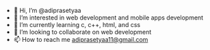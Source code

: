 - 👋 Hi, I’m @adiprasetyaa
- 👀 I’m interested in web development and mobile apps development
- 🌱 I’m currently learning c, c++, html, and css
- 💞️ I’m looking to collaborate on web development
- 📫 How to reach me adiprasetyaa11@gmail.com

<!---
adiprasetyaa/adiprasetyaa is a ✨ special ✨ repository because its `README.md` (this file) appears on your GitHub profile.
You can click the Preview link to take a look at your changes.
--->
